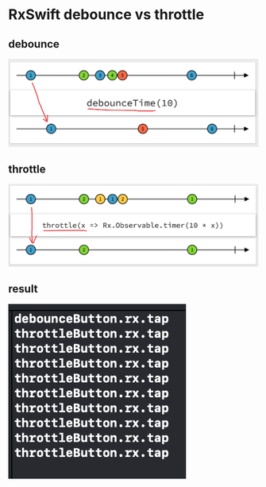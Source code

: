 # RxSwift debounce vs throttle

## debounce
![Image](/debounce.png)  

## throttle
![Image](/throttle.png)

## result
![Image](/debug_log.png)

